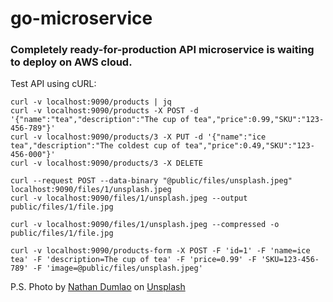 # go-microservice

### Completely ready-for-production API microservice is waiting to deploy on AWS cloud.

Test API using cURL:
```
curl -v localhost:9090/products | jq
curl -v localhost:9090/products -X POST -d '{"name":"tea","description":"The cup of tea","price":0.99,"SKU":"123-456-789"}'
curl -v localhost:9090/products/3 -X PUT -d '{"name":"ice tea","description":"The coldest cup of tea","price":0.49,"SKU":"123-456-000"}'
curl -v localhost:9090/products/3 -X DELETE

curl --request POST --data-binary "@public/files/unsplash.jpeg" localhost:9090/files/1/unsplash.jpeg
curl -v localhost:9090/files/1/unsplash.jpeg --output public/files/1/file.jpg

curl -v localhost:9090/files/1/unsplash.jpeg --compressed -o public/files/1/file.jpg

curl -v localhost:9090/products-form -X POST -F 'id=1' -F 'name=ice tea' -F 'description=The cup of tea' -F 'price=0.99' -F 'SKU=123-456-789' -F 'image=@public/files/unsplash.jpeg'
```

P.S. Photo by <a href="https://unsplash.com/@nate_dumlao?utm_source=unsplash&utm_medium=referral&utm_content=creditCopyText">Nathan Dumlao</a> on <a href="https://unsplash.com/s/photos/coffee?utm_source=unsplash&utm_medium=referral&utm_content=creditCopyText">Unsplash</a>

